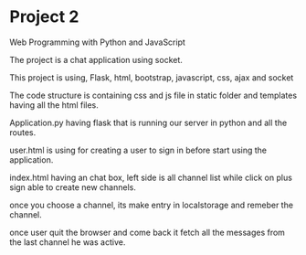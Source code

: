 # Project 2

Web Programming with Python and JavaScript

The project is a chat application using socket.

This project is using, Flask, html, bootstrap, javascript, css, ajax and socket

The code structure is containing css and js file in static folder and templates having all the html files.

Application.py having flask that is running our server in python and all the routes.

user.html is using for creating a user to sign in before start using the application.

index.html having an chat box, left side is all channel list while click on plus sign able to create new channels.

once you choose a channel, its make entry in localstorage and remeber the channel.

once user quit the browser and come back it fetch all the messages from the last channel he was active.
